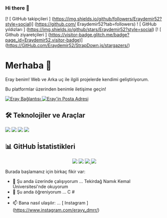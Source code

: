### Hi there 👋
[! [ GitHub takipçileri ] (https://img.shields.io/github/followers/Eraydemir52?style=social)] (https://github.com/
Eraydemir52?tab=followers)
! [ GitHub yıldızları ] (https://img.shields.io/github/stars/Eraydemir52?style=social)
[! [ Github ziyaretçileri ] (https://visitor-badge.glitch.me/badge?page_id=Eraydemir52.visitor-badge)] (https://GitHub.com/Eraydemir52/StrapDown.js/stargazers/)


#  Merhaba 👋
Eray benim! Web ve Arka uç ile ilgili projelerde kendimi geliştiriyorum.

Bu platformlar üzerinden benimle iletişime geçin! 

  <a href="https://www.linkedin.com/in/eray-demir-63b1a31b9/" target="_blank" rel="nofollow"> <img alt = "Eray Bağlantısı" src = "https: //img.shields. io / badge / LinkedIn-0077B5? style = for-the-badge & logo = linkedin & logoColor = white "/> </a>
  <a href="mailto:eraydemir5225@gmail.com" target="_blank" rel="nofollow"> <img alt = "Eray'in Posta Adresi" src = "https://img.shields.io/badge/ Gmail-D14836? Style = for-the-badge & logo = gmail & logoColor = white "/> </a>


##  🛠 Teknolojiler ve Araçlar
<img src = "https://img.shields.io/badge/C%23-239120?style=for-the-badge&logo=c-sharp&logoColor=white"> </img>
<img src = "https://img.shields.io/badge/.NET-5C2D91?style=for-the-badge&logo=.net&logoColor=white"> </img>
<img src = "https://img.shields.io/badge/Microsoft_SQL_Server-CC2927?style=for-the-badge&logo=microsoft-sql-server&logoColor=white"> </img>
<img src = "https://img.shields.io/badge/Windows-0078D6?style=for-the-badge&logo=windows&logoColor=white"> </img>

##  📊 GitHub İstatistikleri

<p align = "center">
  <img src = "https://github-readme-stats.vercel.app/api?username=Eraydemir52&count_private=true&show_icons=true&theme=tokyonight">
  <img src = "https://github-readme-stats.vercel.app/api/top-langs/?username=Eraydemir52&hide=python&layout=compact&show_icons=true&theme=tokyonight">
  <a href="https://github.com/Eraydemir52/Eraydemir52">
    <img src = "https://github-readme-stats.vercel.app/api/pin?username=Eraydemir52&repo=Eraydemir52t&show_icons=true&theme=tokyonight" </img>
  </a>
  <a href="https://github.com/Eraydemir52/Eraydemir52">
    <img src = "https://github-readme-stats.vercel.app/api/pin?username=Eraydemir52&repo=Eraydemir52&show_icons=true&theme=tokyonight" </img>
  </a>
</p>



Burada başlamanız için birkaç fikir var:

- 🔭 Şu anda üzerinde çalışıyorum ... Tekirdağ Namık Kemal Üniversitesi'nde okuyorum
- 🌱 Şu anda öğreniyorum ... C #
-
- 📫 Bana nasıl ulaşılır: ... [ Instagram ] (https://www.instagram.com/erayy_dmrr/)


